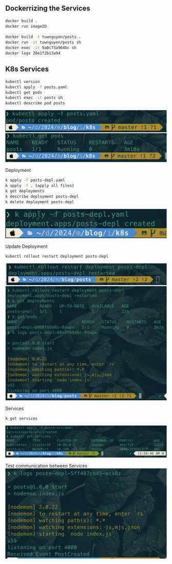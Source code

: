 ## Dockerrizing the Services
```bash
docker build .
docker run imageID

docker build -t tuwnguyen/posts .
docker run -it tuwnguyen/posts sh
docker exec -it 9a0c73a964bc sh
docker logs 28e1f2b13a94
```

## K8s Services
```bash
kubectl version
kubectl apply -f posts.yaml
kubectl get pods
kubectl exec -it posts sh
kubectl describe pod posts
```
![alt text](README_IMG/image.png)
![alt text](README_IMG/image1.png)

Deployment
```bash
k apply -f posts-depl.yaml 
k apply -f . (apply all files)
k get deployments
k describe deployment posts-depl
k delete deployment posts-depl


```
![alt text](README_IMG/image2.png)

Update Deployment
```bash
kubectl rollout restart deployment posts-depl
```
![alt text](README_IMG/image3.png)
![alt text](README_IMG/image4.png)

Services
```bash
k get services
```
![alt text](README_IMG/image5.png)


Test communication between Services
![alt text](README_IMG/image6.png)